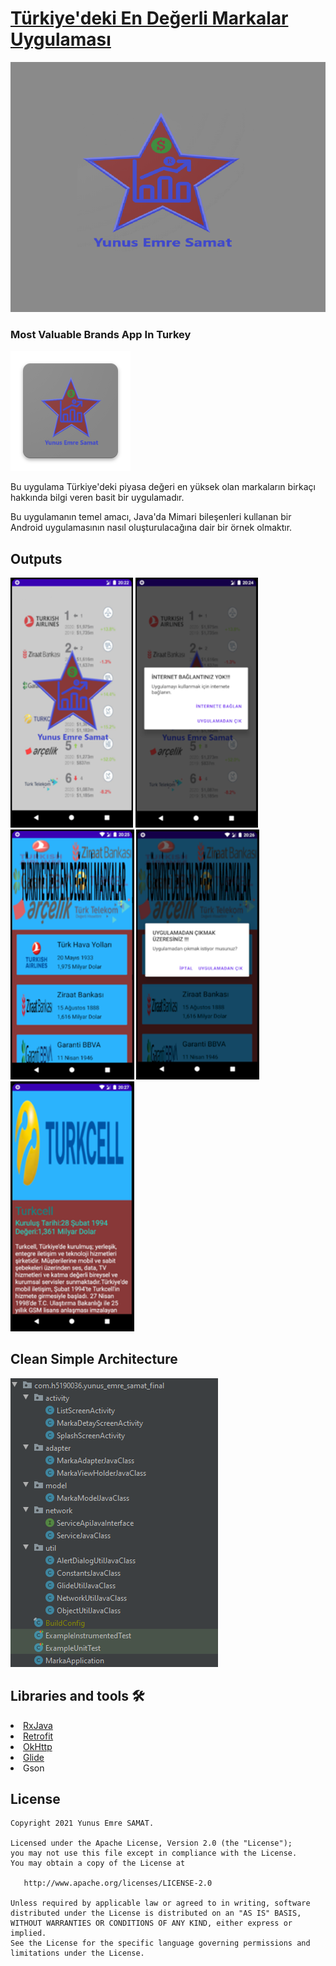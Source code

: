 
# [Türkiye'deki En Değerli Markalar Uygulaması](https://github.com/YunusEmreSamat/h5190036yunusemresamat)

<img src="https://github.com/YunusEmreSamat/h5190036yunusemresamat/blob/master/app/src/main/res/drawable/logo_res1.png" width="1000" height="400"/>

### Most Valuable Brands App In Turkey
![ic_launcher](https://github.com/YunusEmreSamat/h5190036yunusemresamat/blob/master/app/src/main/res/mipmap-xxxhdpi/ic_launcher.png)

Bu uygulama Türkiye'deki piyasa değeri en yüksek olan markaların birkaçı hakkında bilgi veren basit bir uygulamadır.

Bu uygulamanın temel amacı, Java'da Mimari bileşenleri kullanan bir Android uygulamasının nasıl oluşturulacağına dair bir örnek olmaktır.

<h2 id="Outputs">Outputs</h2>
<p>
  <img height= "400"  src="https://github.com/YunusEmreSamat/h5190036yunusemresamat/blob/master/Screens/e1.png" alt="SS1" />
  <img height= "400"  src="https://github.com/YunusEmreSamat/h5190036yunusemresamat/blob/master/Screens/e2.png" alt="SS1" />
  <img height= "400"  src="https://github.com/YunusEmreSamat/h5190036yunusemresamat/blob/master/Screens/e3.png" alt="SS1" />
  <img height= "400"  src="https://github.com/YunusEmreSamat/h5190036yunusemresamat/blob/master/Screens/e4.png" alt="SS1" />
  <img height= "400"  src="https://github.com/YunusEmreSamat/h5190036yunusemresamat/blob/master/Screens/e5.png" alt="SS1" />
</p>

## Clean Simple Architecture
![Architecture](https://github.com/YunusEmreSamat/h5190036yunusemresamat/blob/master/app/src/main/res/drawable/mimaripaketyapisi.png)

## Libraries and tools 🛠

<li><a href="https://github.com/ReactiveX/RxJava">RxJava</a></li>
<li><a href="https://square.github.io/retrofit/">Retrofit</a></li>
<li><a href="https://github.com/square/okhttp">OkHttp</a></li>
<li><a href="https://github.com/bumptech/glide">Glide</a></li>
<li>Gson</li>

License
--------

    Copyright 2021 Yunus Emre SAMAT.

    Licensed under the Apache License, Version 2.0 (the "License");
    you may not use this file except in compliance with the License.
    You may obtain a copy of the License at

       http://www.apache.org/licenses/LICENSE-2.0

    Unless required by applicable law or agreed to in writing, software
    distributed under the License is distributed on an "AS IS" BASIS,
    WITHOUT WARRANTIES OR CONDITIONS OF ANY KIND, either express or implied.
    See the License for the specific language governing permissions and
    limitations under the License.

